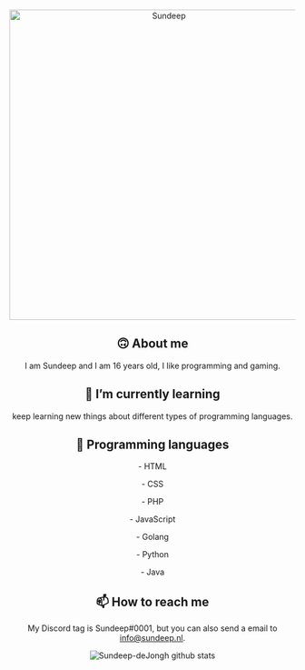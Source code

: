 <div align="center">
  <br/>
  <p>
        <a href="https://sundeep.nl/assets/img/sundeep.png"><img src="https://sundeep.nl/assets/img/sundeep.png" width="546" alt="Sundeep" /></a>

## 🙃 About me
I am Sundeep and I am 16 years old, I like programming and gaming.

## 🌱 I’m currently learning
keep learning new things about different types of programming languages.

## 💬 Programming languages
  <p>- HTML<p>
  <p>- CSS  <p>
  <p>- PHP  <p>
  <p>- JavaScript  <p>
  <p>- Golang  <p>
  <p>- Python <p>
  <p>- Java  <p>


## 📫 How to reach me
My Discord tag is Sundeep#0001, but you can also send a email to info@sundeep.nl.


![Sundeep-deJongh github stats](https://github-readme-stats.vercel.app/api?username=sundeep-dejongh)
